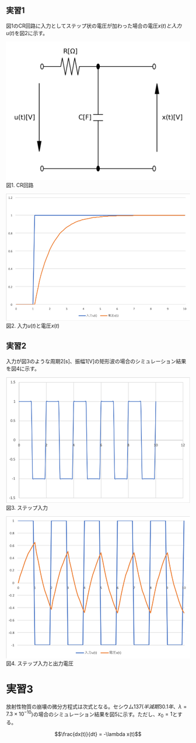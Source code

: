 ## 実習1
図1のCR回路に入力としてステップ状の電圧が加わった場合の電圧$x(t)と入力u(t)$を図2に示す。


![Circuit](./Figure_1.png)
図1. CR回路


![Voltage](./Figure_2.png)
図2. 入力$u(t)$と電圧$x(t)$


## 実習2
入力が図3のような周期2[s]、振幅1[V]の矩形波の場合のシミュレーション結果を図4に示す。


![Step](./Figure_3.png)
図3. ステップ入力


![Voltage](./Figure_4.png)
図4. ステップ入力と出力電圧


# 実習3
放射性物質の崩壊の微分方程式は次式となる。セシウム137($半減期30.1年、\lambda=7.3\times10^{-10}$)の場合のシミュレーション結果を図5に示す。ただし、$x_0=1$とする。

$$\frac{dx(t)}{dt} = -\lambda x(t)$$